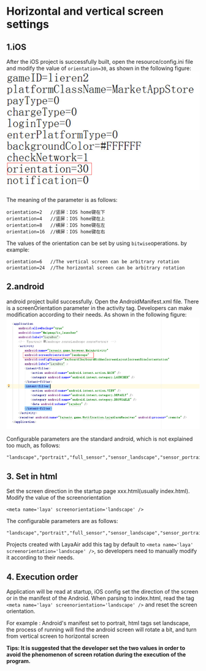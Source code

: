#  Horizontal and vertical screen settings
##  1.iOS

After the iOS project is successfully built, open the resource/config.ini file and modify the value of `orientation=30`, as shown in the following figure:
![图1](img/1.jpg)

The meaning of the parameter is as follows:
```
orientation=2   //竖屏：IOS home键在下   
orientation=4   //竖屏：IOS home键在上   
orientation=8   //横屏：IOS home键在左   
orientation=16  //横屏：IOS home键在右   
```
The values of the orientation can be set by using `bitwise`operations. by example:
```   
orientation=6   //The vertical screen can be arbitrary rotation
orientation=24  //The horizontal screen can be arbitrary rotation
```

##  2.android

android project build successfully. Open the AndroidManifest.xml file. There is a screenOrientation parameter in the activity tag. Developers can make modification according to their needs. As shown in the following figure:
![图2](img/2.jpg)

Configurable parameters are the standard android, which is not explained too much, as follows:

```
"landscape","portrait","full_sensor","sensor_landscape","sensor_portrait","reverse_landscape","reverse_portrait"
```

##  3. Set in html

Set the screen direction in the startup page xxx.html(usually index.html). Modify the value of the screenorientation
```
<meta name='laya' screenorientation='landscape' />
```

The configurable parameters are as follows:

```
"landscape","portrait","full_sensor","sensor_landscape","sensor_portrait",
```
Projects created with LayaAir add this tag by default to `<meta name='laya' screenorientation='landscape' />`, so developers need to manually modify it according to their needs.

##  4. Execution order

Application will be read at startup, iOS config set the direction of the screen or in the manifest of the Android. When parsing to index.html, read the tag `<meta name='laya' screenorientation='landscape' />` and reset the screen orientation. 

For example : Android's manifest set to portrait, html tags set landscape, the process of running will find the android screen will rotate a bit, and turn from vertical screen to horizontal screen

**Tips: It is suggested that the developer set the two values in order to avoid the phenomenon of screen rotation during the execution of the program.**
